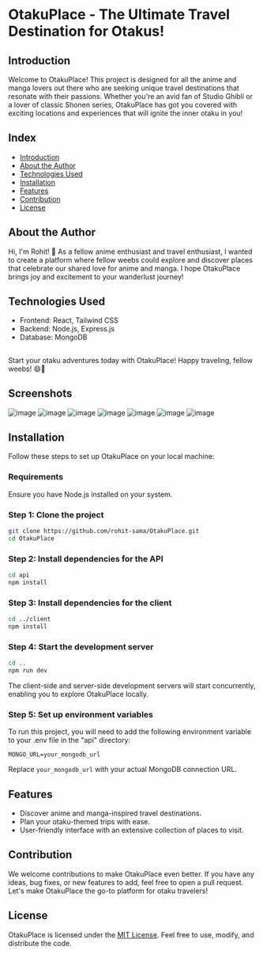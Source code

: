 # OtakuPlace - The Ultimate Travel Destination for Otakus!

## Introduction
Welcome to OtakuPlace! This project is designed for all the anime and manga lovers out there who are seeking unique travel destinations that resonate with their passions. Whether you're an avid fan of Studio Ghibli or a lover of classic Shonen series, OtakuPlace has got you covered with exciting locations and experiences that will ignite the inner otaku in you!

## Index
- [Introduction](#introduction)
- [About the Author](#about-the-author)
- [Technologies Used](#technologies-used)
- [Installation](#installation)
- [Features](#features)
- [Contribution](#contribution)
- [License](#license)

## About the Author
Hi, I'm Rohit! 👋 As a fellow anime enthusiast and travel enthusiast, I wanted to create a platform where fellow weebs could explore and discover places that celebrate our shared love for anime and manga. I hope OtakuPlace brings joy and excitement to your wanderlust journey!

## Technologies Used
- Frontend: React, Tailwind CSS
- Backend: Node.js, Express.js
- Database: MongoDB

## 
Start your otaku adventures today with OtakuPlace! Happy traveling, fellow weebs! 😄🌟

## Screenshots
![image](https://github.com/rohit-sama/OtakuPlace/assets/112627630/6fca32fc-eac1-4e7a-8f72-e582bdf2a228)
![image](https://github.com/rohit-sama/OtakuPlace/assets/112627630/200397ed-4b9e-41d6-b185-c904e0a61018)
![image](https://github.com/rohit-sama/OtakuPlace/assets/112627630/0ef1c36b-fe3a-4dcd-8439-3a8bb88d0396)
![image](https://github.com/rohit-sama/OtakuPlace/assets/112627630/4c0680c5-7317-4e6c-95e0-afb0295185e0)
![image](https://github.com/rohit-sama/OtakuPlace/assets/112627630/4cd6b572-10d6-46af-ae83-e2e0a903611d)
![image](https://github.com/rohit-sama/OtakuPlace/assets/112627630/e6ea7e19-ea55-4a76-95c3-b128ea76020f)
![image](https://github.com/rohit-sama/OtakuPlace/assets/112627630/692dfc11-9e10-494a-8a49-16ef2647cc04)

## Installation
Follow these steps to set up OtakuPlace on your local machine:

### Requirements
Ensure you have Node.js installed on your system.

### Step 1: Clone the project
```bash
git clone https://github.com/rohit-sama/OtakuPlace.git
cd OtakuPlace
```

### Step 2: Install dependencies for the API
```bash
cd api
npm install
```

### Step 3: Install dependencies for the client
```bash
cd ../client
npm install
```

### Step 4: Start the development server
```bash
cd ..
npm run dev
```

The client-side and server-side development servers will start concurrently, enabling you to explore OtakuPlace locally.

### Step 5: Set up environment variables
To run this project, you will need to add the following environment variable to your .env file in the "api" directory:

```dotenv
MONGO_URL=your_mongodb_url
```

Replace `your_mongodb_url` with your actual MongoDB connection URL.

## Features
- Discover anime and manga-inspired travel destinations.
- Plan your otaku-themed trips with ease.
- User-friendly interface with an extensive collection of places to visit.

## Contribution
We welcome contributions to make OtakuPlace even better. If you have any ideas, bug fixes, or new features to add, feel free to open a pull request. Let's make OtakuPlace the go-to platform for otaku travelers!

## License
OtakuPlace is licensed under the [MIT License](LICENSE). Feel free to use, modify, and distribute the code.
